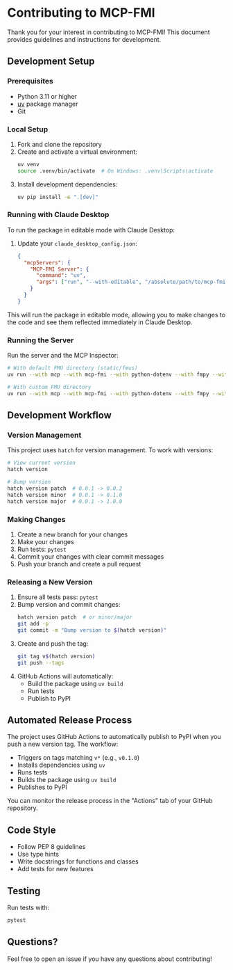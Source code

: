 # Contributing to MCP-FMI

Thank you for your interest in contributing to MCP-FMI! This document provides guidelines and instructions for development.

## Development Setup

### Prerequisites
- Python 3.11 or higher
- [uv](https://docs.astral.sh/uv/pip/packages/) package manager
- Git

### Local Setup
1. Fork and clone the repository
2. Create and activate a virtual environment:
   ```bash
   uv venv
   source .venv/bin/activate  # On Windows: .venv\Scripts\activate
   ```
3. Install development dependencies:
   ```bash
   uv pip install -e ".[dev]"
   ```

### Running with Claude Desktop
To run the package in editable mode with Claude Desktop:

1. Update your `claude_desktop_config.json`:
   ```json
   {
     "mcpServers": {
       "MCP-FMI Server": {
         "command": "uv",
         "args": ["run", "--with-editable", "/absolute/path/to/mcp-fmi", "mcp-fmi", "/path/to/folder/with/fmu/files"]
       }
     }
   }
   ```

This will run the package in editable mode, allowing you to make changes to the code and see them reflected immediately in Claude Desktop.

### Running the Server
Run the server and the MCP Inspector:
```bash
# With default FMU directory (static/fmus)
uv run --with mcp --with mcp-fmi --with python-dotenv --with fmpy --with numpy --with pydantic mcp dev src/mcp_fmi/server.py

# With custom FMU directory
uv run --with mcp --with mcp-fmi --with python-dotenv --with fmpy --with numpy --with pydantic mcp dev src/mcp_fmi/server.py /path/to/fmu/folder
```

## Development Workflow

### Version Management
This project uses `hatch` for version management. To work with versions:

```bash
# View current version
hatch version

# Bump version
hatch version patch  # 0.0.1 -> 0.0.2
hatch version minor  # 0.0.1 -> 0.1.0
hatch version major  # 0.0.1 -> 1.0.0
```

### Making Changes
1. Create a new branch for your changes
2. Make your changes
3. Run tests: `pytest`
4. Commit your changes with clear commit messages
5. Push your branch and create a pull request

### Releasing a New Version
1. Ensure all tests pass: `pytest`
2. Bump version and commit changes:
   ```bash
   hatch version patch  # or minor/major
   git add -p
   git commit -m "Bump version to $(hatch version)"
   ```
3. Create and push the tag:
   ```bash
   git tag v$(hatch version)
   git push --tags
   ```
4. GitHub Actions will automatically:
   - Build the package using `uv build`
   - Run tests
   - Publish to PyPI

## Automated Release Process
The project uses GitHub Actions to automatically publish to PyPI when you push a new version tag. The workflow:
- Triggers on tags matching `v*` (e.g., `v0.1.0`)
- Installs dependencies using `uv`
- Runs tests
- Builds the package using `uv build`
- Publishes to PyPI

You can monitor the release process in the "Actions" tab of your GitHub repository.

## Code Style
- Follow PEP 8 guidelines
- Use type hints
- Write docstrings for functions and classes
- Add tests for new features

## Testing
Run tests with:
```bash
pytest
```

## Questions?
Feel free to open an issue if you have any questions about contributing! 